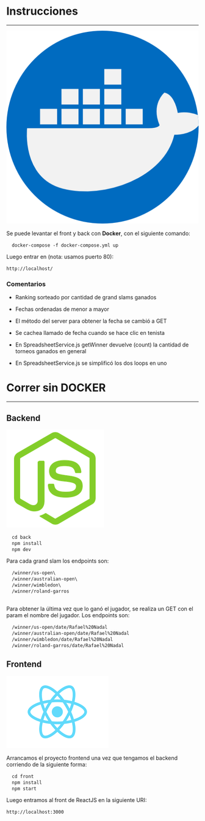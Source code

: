 

# Instrucciones
---
![Logo Docker](assets/docker.png)

Se puede levantar el front y back con **Docker**, con el siguiente comando:

```
  docker-compose -f docker-compose.yml up
```
Luego entrar en (nota: usamos puerto 80):
```
http://localhost/
```
### Comentarios

- Ranking sorteado por cantidad de grand slams ganados

- Fechas ordenadas de menor a mayor

- El método del server para obtener la fecha se cambió a GET

- Se cachea llamado de fecha cuando se hace clic en tenista

- En SpreadsheetService.js getWinner devuelve (count) la cantidad de torneos ganados en general

- En SpreadsheetService.js se simplificó los dos loops en uno



# Correr sin DOCKER
---

## Backend

![Logo Nodejs](assets/nodejs.webp)

```
  cd back
  npm install
  npm dev
```

Para cada grand slam los endpoints son:
```
  /winner/us-open\
  /winner/australian-open\
  /winner/wimbledon\
  /winner/roland-garros
  
  ```

Para obtener la última vez que lo ganó el jugador, se realiza un GET con el param el nombre del jugador. Los endpoints son:
```
  /winner/us-open/date/Rafael%20Nadal
  /winner/australian-open/date/Rafael%20Nadal
  /winner/wimbledon/date/Rafael%20Nadal
  /winner/roland-garros/date/Rafael%20Nadal
```
## Frontend
![Logo ReactJS](assets/reactjs.png)

Arrancamos el proyecto frontend una vez que tengamos el backend corriendo de la siguiente forma:

```
  cd front
  npm install
  npm start
```


Luego entramos al front de ReactJS en la siguiente URI:

```
http://localhost:3000
```
